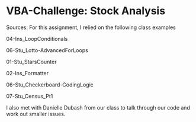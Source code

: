 # VBA-Challenge: Stock Analysis

Sources:
For this assignment, I relied on the following class examples

  04-Ins_LoopConditionals
  
  06-Stu_Lotto-AdvancedForLoops
  
  01-Stu_StarsCounter
  
  02-Ins_Formatter
  
  06-Stu_Checkerboard-CodingLogic
  
  07-Stu_Census_Pt1
  
I also met with Danielle Dubash from our class to talk through our code and work out smaller issues. 
